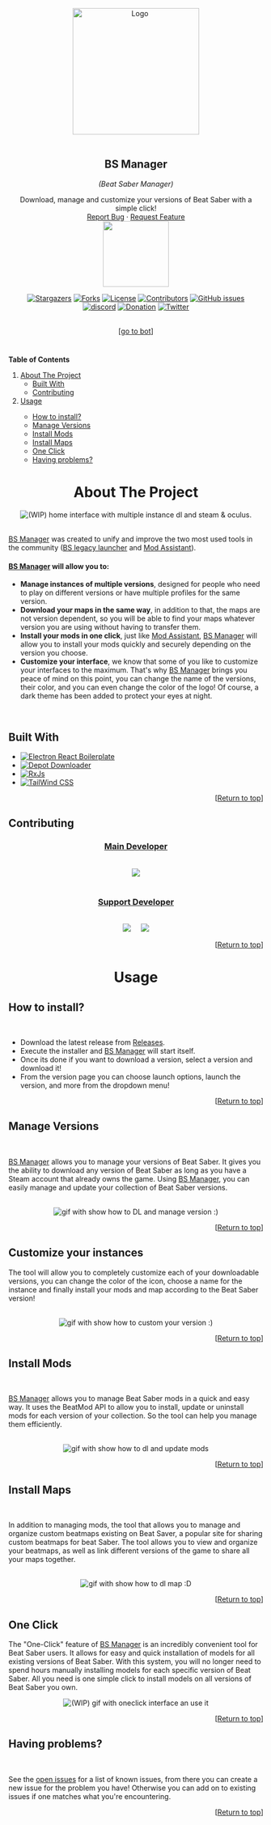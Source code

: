 <a name="readme-top"></a>

<!-- PROJECT SHIELDS -->
<!--
*** I'm using markdown "reference style" links for readability.
*** Reference links are enclosed in brackets [ ] instead of parentheses ( ).
*** See the bottom of this document for the declaration of the reference variables
*** for contributors-url, forks-url, etc. This is an optional, concise syntax you may use.
*** https://www.markdownguide.org/basic-syntax/#reference-style-links
-->

<!-- PROJECT LOGO -->

<div align="center">
  <a href="https://github.com/Zagrios/bs-manager">
    <img src="https://raw.githubusercontent.com/Zagrios/bs-manager/master/resources/readme/icon.svg" alt="Logo" width="250" height="250">
  </a>
  <br><br>
  <h2 align="center"><b>BS Manager</b></h2>
  <i align="center">(Beat Saber Manager)</i>
  <p align="center">
    Download, manage and customize your versions of Beat Saber with a simple click!
    <br />
    <a href="https://github.com/Zagrios/bs-manager/issues/new?assignees=Zagrios&labels=bug&template=bug_report.md&title=%5BBUG%5D">Report Bug</a>
    ·
    <a href="https://github.com/Zagrios/bs-manager/issues/new?assignees=Zagrios&labels=enhancement&template=feature_request.md&title=%5BAME%5D">Request Feature</a>
    <br><img src="https://github.com/Zagrios/bs-manager/blob/master/resources/readme/beat-running.png?raw=true" width="130"/>
  </p>
</div>
<div align="center">
<a href="https://github.com/Zagrios/bs-manager/stargazers"><img src ="https://img.shields.io/github/stars/Zagrios/bs-manager?style=for-the-badge" alt="Stargazers"/></a>
<a href="https://github.com/Zagrios/bs-manager/network/members"><img src ="https://img.shields.io/github/forks/Zagrios/bs-manager?style=for-the-badge" alt="Forks"/></a>
<a href="https://github.com/Zagrios/bs-manager/blob/master/LICENSE"><img src ="https://img.shields.io/github/license/Zagrios/bs-manager?style=for-the-badge" alt="License"/></a>
<a href="https://github.com/Zagrios/bs-manager/graphs/contributors"><img src ="https://img.shields.io/github/contributors/Zagrios/bs-manager?style=for-the-badge" alt="Contributors"/></a>
<a href="https://github.com/Zagrios/bs-manager/issues"><img alt="GitHub issues" src="https://img.shields.io/github/issues/Zagrios/bs-manager?style=for-the-badge"></a>
<br>
<a href="https://discord.gg/uSqbHVpKdV"><img src ="https://img.shields.io/badge/-DISCORD-5865f2?style=for-the-badge&logo=discord&logoColor=ffffff" alt="discord"/></a>
<a href="https://mee6.xyz/fr/m/bsmanager"><img src ="https://img.shields.io/badge/-🥰%20Support%20BSM-EC4546?style=for-the-badge" alt="Donation"/></a>
<a href="https://discord.gg/uSqbHVpKdV"><img src ="https://img.shields.io/badge/-Twitter-F5F8FA?style=for-the-badge&logo=Twitter" alt="Twitter"/></a>
<br><br>
<p align="center">[<a href="#readme-bot">go to bot</a>]</p>
</div>
<h1> </h1>
<!-- TABLE OF CONTENTS -->
  <b>Table of Contents</b>
  <ol>
    <li>
      <a href="#about-the-project">About The Project</a>
      <ul>
        <li><a href="#built-with">Built With</a></li>
            <li><a href="#contributing">Contributing</a></li>
      </ul>
    </li>
    <li><a href="#usage">Usage</a></li>
    <ul>
        <li><a href="#how-to-install">How to install?</a></li>
        <li><a href="#manage-versions">Manage Versions</a></li>
        <li><a href="#install-mods">Install Mods</a></li>
        <li><a href="#install-maps">Install Maps</a></li>
        <li><a href="#one-click">One Click</a></li>
        <li><a href="#having-problems">Having problems?</a></li>
      </ul>
  </ol>
</details>

<h1> </h1>

# <div align="center"><b>About The Project</b></div>
<div align="center">
<img src="resources/readme/preview.png" alt="(WIP) home interface with multiple instance dl and steam & oculus.">
</div>
<br>
<p><a href="../../">BS Manager</a> was created to unify and improve the two most used tools in the community (<a href="https://github.com/RiskiVR/BSLegacyLauncher">BS legacy launcher</a> and <a href="https://github.com/Assistant/ModAssistant">Mod Assistant</a>).

<h4><a href="../../">BS Manager</a> will allow you to:</h4>
<ul>
<li><b>Manage instances of multiple versions</b>, designed for people who need to play on different versions or have multiple profiles for the same version.</li>
<li><b>Download your maps in the same way</b>, in addition to that, the maps are not version dependent, so you will be able to find your maps whatever version you are using without having to transfer them.</li>
<li><b>Install your mods in one click</b>, just like <a href="https://github.com/Assistant/ModAssistant">Mod Assistant</a>, <a href="../../">BS Manager</a> will allow you to install your mods quickly and securely depending on the version you choose.</li>
<li><b>Customize your interface</b>, we know that some of you like to customize your interfaces to the maximum. That's why <a href="../../">BS Manager</a> brings you peace of mind on this point, you can change the name of the versions, their color, and you can even change the color of the logo! Of course, a dark theme has been added to protect your eyes at night.</li>
</ul>
</p>
<br>
  
## <b>Built With</b>
<ul>
  <li><a href="https://electron-react-boilerplate.js.org/">
    <img src="https://img.shields.io/badge/-Electron%20React%20Boilerplate-black?style=for-the-badge&logo=Electron" alt="Electron React Boilerplate">
  </a></li>
  <li><a href="https://github.com/SteamRE/DepotDownloader">
    <img src="https://img.shields.io/badge/-Depot%20Downloader-2a475e?style=for-the-badge&logo=steam" alt="Depot Downloader">
  </a></li>
  <li><a href="https://rxjs.dev/">
    <img src="https://img.shields.io/badge/-RxJs-purple?style=for-the-badge&logo=ReactiveX" alt="RxJs">
  </a></li>
  <li><a href="https://tailwindcss.com/">
    <img src="https://img.shields.io/badge/-Tailwind%20CSS-white?style=for-the-badge&logo=Tailwind%20CSS" alt="TailWind CSS">
  </a></li>
</ul>
<p align="right">[<a href="#readme-top">Return to top</a>]</p>

## <b>Contributing</b>

<div align="center">
    <h3><b><u>Main Developer</u></b></h3>
    <br>
    <a href="https://github.com/Zagrios"><img src="https://images.weserv.nl/?url=avatars.githubusercontent.com/u/40181755?v=4&h=150&w=150&fit=cover&mask=circle&maxage=7d"></a>
    <br><br>
    <h3><b><u>Support Developer</u></b></h3>
    <br>
    <a href="https://github.com/Zagrios"><img src="https://images.weserv.nl/?url=avatars.githubusercontent.com/u/92525749?v=4&h=150&w=150&fit=cover&mask=circle&maxage=7d"></a>‎ ‎ ‎ ‎ ‎ 
    <a href="https://github.com/Zagrios"><img src="https://images.weserv.nl/?url=avatars.githubusercontent.com/u/40648115?v=4&h=150&w=150&fit=cover&mask=circle&maxage=7d"></a> 
</div>
<p align="right">[<a href="#readme-top">Return to top</a>]</p>
  
<h1> </h1>

# <div align="center"><b>Usage</b></div>

## <b>How to install?</b>
<br>
<ul>
	<li>
		Download the latest release from <a href="https://github.com/Zagrios/bs-manager/releases">Releases</a>.
	</li>
	<li>Execute the installer and <a href="../../">BS Manager</a> will start itself.</li>
	<li>Once its done if you want to download a version, select a version and download it!</li>
	<li>From the version page you can choose launch options, launch the version, and more from the dropdown menu!</li>
</ul>
<p align="right">[<a href="#readme-top">Return to top</a>]</p>

## <b>Manage Versions</b>
<br>
<p><a href="../../">BS Manager</a> allows you to manage your versions of Beat Saber. It gives you the ability to download any version of Beat Saber as long as you have a Steam account that already owns the game. Using <a href="../../">BS Manager</a>, you can easily manage and update your collection of Beat Saber versions.</p>
<br>
<div align="center">
<img src="resources/readme/manageVersion.gif" alt="gif with show how to DL and manage version :)">
</div>
<p align="right">[<a href="#readme-top">Return to top</a>]</p>

## <b>Customize your instances</b>
<p>The tool will allow you to completely customize each of your downloadable versions, you can change the color of the icon, choose a name for the instance and finally install your mods and map according to the Beat Saber version! </p>
<br>
<div align="center">
<img src="resources/readme/customVersion.gif" alt="gif with show how to custom your version :)">
</div>
<p align="right">[<a href="#readme-top">Return to top</a>]</p>

## <b>Install Mods</b>
<br>
<p><a href="../../">BS Manager</a> allows you to manage Beat Saber mods in a quick and easy way. It uses the BeatMod API to allow you to install, update or uninstall mods for each version of your collection. So the tool can help you manage them efficiently.</p>
<br>

<div align="center">
<img src="resources/readme/installMods.gif" alt="gif with show how to dl and update mods">
</div>
<p align="right">[<a href="#readme-top">Return to top</a>]</p>


## <b>Install Maps</b>
<br>
<p>In addition to managing mods, the tool that allows you to manage and organize custom beatmaps existing on Beat Saver, a popular site for sharing custom beatmaps for beat Saber. The tool allows you to view and organize your beatmaps, as well as link different versions of the game to share all your maps together. </p>
<br>

<div align="center">
<img src="resources/readme/installMaps.gif" alt="gif with show how to dl map :D">
</div>

<p align="right">[<a href="#readme-top">Return to top</a>]</p>

## <b>One Click</b>
<p>
The "One-Click" feature of <a href="../../">BS Manager</a> is an incredibly convenient tool for Beat Saber users. It allows for easy and quick installation of models for all existing versions of Beat Saber. With this system, you will no longer need to spend hours manually installing models for each specific version of Beat Saber. All you need is one simple click to install models on all versions of Beat Saber you own.
</p>

<div align="center">
<img src="resources/readme/wip.gif" alt="(WIP) gif with oneclick interface an use it">
</div>

<p align="right">[<a href="#readme-top">Return to top</a>]</p>

## <b>Having problems?</b>
<br>
<p>
See the <a href="https://github.com/Zagrios/bs-manager/issues">open issues</a> for a list of known issues, from there you can create a new issue for the problem you have!  
Otherwise you can add on to existing issues if one matches what you're encountering.
</p>
<p align="right">[<a href="#readme-top">Return to top</a>]</p>

<h1> </h1>

<a name="readme-bot"></a>
